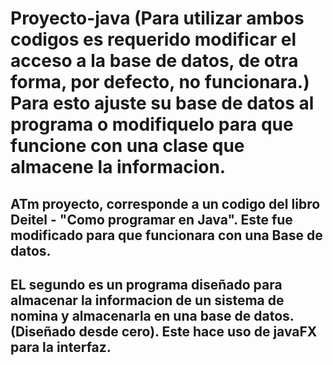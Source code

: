 # Proyecto-java (Para utilizar ambos codigos es requerido modificar el acceso a la base de datos, de otra forma, por defecto,  no funcionara.) Para esto ajuste su base de datos al programa o modifiquelo para que funcione con una clase que almacene la informacion.
ATm proyecto, corresponde a un codigo del libro Deitel - "Como programar en Java". 
Este fue modificado para que funcionara con una Base de datos. 
-----------------------------------
EL segundo es un programa diseñado para almacenar la informacion de un sistema de nomina 
y almacenarla en una base de datos. (Diseñado desde cero).
Este hace uso de javaFX para la interfaz.
-----------------------------------
